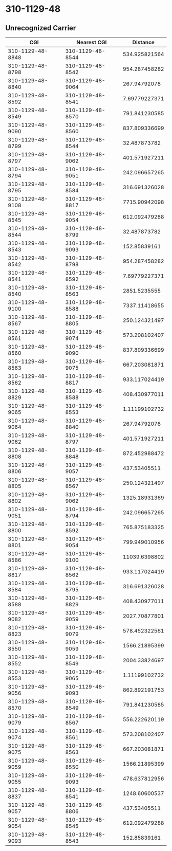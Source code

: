 # 310-1129-48
## Unrecognized Carrier


| CGI | Nearest CGI | Distance |
|-----|-------------|----------|
| 310-1129-48-8848 | 310-1129-48-8544 | 534.925821564 |
| 310-1129-48-8798 | 310-1129-48-8542 | 954.287458282 |
| 310-1129-48-8840 | 310-1129-48-9064 | 267.94792078 |
| 310-1129-48-8592 | 310-1129-48-8541 | 7.69779227371 |
| 310-1129-48-8549 | 310-1129-48-8570 | 791.841230585 |
| 310-1129-48-9090 | 310-1129-48-8560 | 837.809336699 |
| 310-1129-48-8799 | 310-1129-48-8544 | 32.487873782 |
| 310-1129-48-8797 | 310-1129-48-9062 | 401.571927211 |
| 310-1129-48-8794 | 310-1129-48-9051 | 242.096657265 |
| 310-1129-48-8795 | 310-1129-48-8584 | 316.691326028 |
| 310-1129-48-9108 | 310-1129-48-8817 | 7715.90942098 |
| 310-1129-48-8545 | 310-1129-48-9054 | 612.092479288 |
| 310-1129-48-8544 | 310-1129-48-8799 | 32.487873782 |
| 310-1129-48-8543 | 310-1129-48-9093 | 152.85839161 |
| 310-1129-48-8542 | 310-1129-48-8798 | 954.287458282 |
| 310-1129-48-8541 | 310-1129-48-8592 | 7.69779227371 |
| 310-1129-48-8540 | 310-1129-48-8563 | 2851.5235555 |
| 310-1129-48-9100 | 310-1129-48-8588 | 7337.11418655 |
| 310-1129-48-8567 | 310-1129-48-8805 | 250.124321497 |
| 310-1129-48-8561 | 310-1129-48-9074 | 573.208102407 |
| 310-1129-48-8560 | 310-1129-48-9090 | 837.809336699 |
| 310-1129-48-8563 | 310-1129-48-9075 | 667.203081871 |
| 310-1129-48-8562 | 310-1129-48-8817 | 933.117024419 |
| 310-1129-48-8829 | 310-1129-48-8588 | 408.430977011 |
| 310-1129-48-9065 | 310-1129-48-8553 | 1.11199102732 |
| 310-1129-48-9064 | 310-1129-48-8840 | 267.94792078 |
| 310-1129-48-9062 | 310-1129-48-8797 | 401.571927211 |
| 310-1129-48-8808 | 310-1129-48-8848 | 872.452988472 |
| 310-1129-48-8806 | 310-1129-48-9057 | 437.53405511 |
| 310-1129-48-8805 | 310-1129-48-8567 | 250.124321497 |
| 310-1129-48-8802 | 310-1129-48-9062 | 1325.18931369 |
| 310-1129-48-9051 | 310-1129-48-8794 | 242.096657265 |
| 310-1129-48-8800 | 310-1129-48-8592 | 765.875183325 |
| 310-1129-48-8801 | 310-1129-48-9054 | 799.949010956 |
| 310-1129-48-8586 | 310-1129-48-9100 | 11039.6398802 |
| 310-1129-48-8817 | 310-1129-48-8562 | 933.117024419 |
| 310-1129-48-8584 | 310-1129-48-8795 | 316.691326028 |
| 310-1129-48-8588 | 310-1129-48-8829 | 408.430977011 |
| 310-1129-48-9082 | 310-1129-48-9059 | 2027.70877801 |
| 310-1129-48-8823 | 310-1129-48-9079 | 578.452322561 |
| 310-1129-48-8550 | 310-1129-48-9059 | 1566.21895399 |
| 310-1129-48-8552 | 310-1129-48-8549 | 2004.33824697 |
| 310-1129-48-8553 | 310-1129-48-9065 | 1.11199102732 |
| 310-1129-48-9056 | 310-1129-48-9093 | 862.892191753 |
| 310-1129-48-8570 | 310-1129-48-8549 | 791.841230585 |
| 310-1129-48-9079 | 310-1129-48-8567 | 556.222620119 |
| 310-1129-48-9074 | 310-1129-48-8561 | 573.208102407 |
| 310-1129-48-9075 | 310-1129-48-8563 | 667.203081871 |
| 310-1129-48-9059 | 310-1129-48-8550 | 1566.21895399 |
| 310-1129-48-9055 | 310-1129-48-9093 | 478.637812956 |
| 310-1129-48-8837 | 310-1129-48-8541 | 1248.60600537 |
| 310-1129-48-9057 | 310-1129-48-8806 | 437.53405511 |
| 310-1129-48-9054 | 310-1129-48-8545 | 612.092479288 |
| 310-1129-48-9093 | 310-1129-48-8543 | 152.85839161 |
